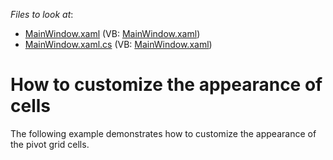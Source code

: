 <!-- default file list -->
*Files to look at*:

* [MainWindow.xaml](./CS/CustomAppearance/MainWindow.xaml) (VB: [MainWindow.xaml](./VB/CustomAppearance/MainWindow.xaml))
* [MainWindow.xaml.cs](./CS/CustomAppearance/MainWindow.xaml.cs) (VB: [MainWindow.xaml](./VB/CustomAppearance/MainWindow.xaml))
<!-- default file list end -->
# How to customize the appearance of cells


<p>The following example demonstrates how to customize the appearance of the pivot grid cells.<br />
</p>

<br/>


